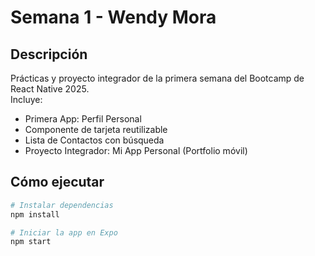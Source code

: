 # Semana 1 - Wendy Mora

## Descripción

Prácticas y proyecto integrador de la primera semana del Bootcamp de React Native 2025.  
Incluye:

- Primera App: Perfil Personal
- Componente de tarjeta reutilizable
- Lista de Contactos con búsqueda
- Proyecto Integrador: Mi App Personal (Portfolio móvil)

## Cómo ejecutar

```bash
# Instalar dependencias
npm install

# Iniciar la app en Expo
npm start
